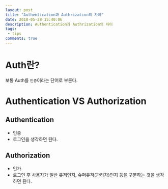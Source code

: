 ```yaml
---
layout: post
title: "Authentication과 Authrization의 차이"
date: 2018-05-28 15:40:06
description: Authentication과 Authrization의 차이
tags: 
 - tips
comments: true
---
```


# Auth란?
보통 Auth를 `인증`이라는 단어로 부른다.

# Authentication VS Authorization

## Authentication
* 인증
* 로그인을 생각하면 된다.

## Authorization
* 인가
* 로그인 후 사용자가 일반 유저인지, 슈퍼유저(관리자)인지 등을 구분하는 것을 생각하면 된다.